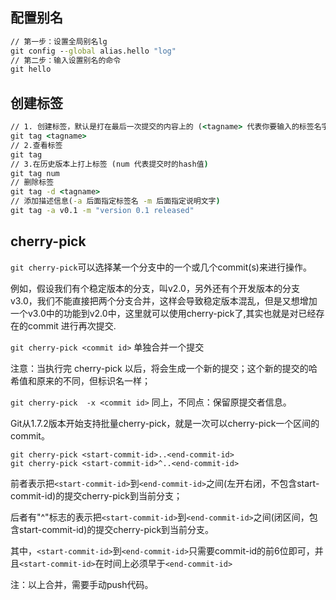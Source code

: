 ## 配置别名

```cmd
// 第一步：设置全局别名lg
git config --global alias.hello "log"
// 第二步：输入设置别名的命令
git hello
```

## 创建标签

```cmd
// 1. 创建标签，默认是打在最后一次提交的内容上的 (<tagname> 代表你要输入的标签名字)
git tag <tagname> 
// 2.查看标签
git tag
// 3.在历史版本上打上标签 (num 代表提交时的hash值)
git tag num 
// 删除标签
git tag -d <tagname> 
// 添加描述信息(-a 后面指定标签名 -m 后面指定说明文字)
git tag -a v0.1 -m "version 0.1 released"  
```

## cherry-pick

`git cherry-pick`可以选择某一个分支中的一个或几个commit(s)来进行操作。

例如，假设我们有个稳定版本的分支，叫v2.0，另外还有个开发版本的分支v3.0，我们不能直接把两个分支合并，这样会导致稳定版本混乱，但是又想增加一个v3.0中的功能到v2.0中，这里就可以使用cherry-pick了,其实也就是对已经存在的commit 进行再次提交.



`git cherry-pick <commit id>` 单独合并一个提交

注意：当执行完 cherry-pick 以后，将会生成一个新的提交；这个新的提交的哈希值和原来的不同，但标识名一样；

`git cherry-pick  -x <commit id>` 同上，不同点：保留原提交者信息。

Git从1.7.2版本开始支持批量cherry-pick，就是一次可以cherry-pick一个区间的commit。

```
git cherry-pick <start-commit-id>..<end-commit-id>
git cherry-pick <start-commit-id>^..<end-commit-id>
```

前者表示把`<start-commit-id>`到`<end-commit-id>`之间(左开右闭，不包含start-commit-id)的提交cherry-pick到当前分支；

后者有"^"标志的表示把`<start-commit-id>`到`<end-commit-id>`之间(闭区间，包含start-commit-id)的提交cherry-pick到当前分支。

其中，`<start-commit-id>`到`<end-commit-id>`只需要commit-id的前6位即可，并且`<start-commit-id>`在时间上必须早于`<end-commit-id>`

注：以上合并，需要手动push代码。
